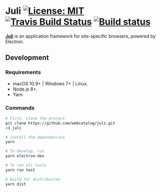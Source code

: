 # Juli [![License: MIT](https://img.shields.io/badge/License-MIT-brightgreen.svg)](https://opensource.org/licenses/MIT) [![Travis Build Status](https://travis-ci.org/webcatalog/juli.svg?branch=master)](https://travis-ci.org/webcatalog/juli) [![Build status](https://ci.appveyor.com/api/projects/status/dmn5ur9xj7kt8g0p/branch/master?svg=true)](https://ci.appveyor.com/project/quanglam2807/juli/branch/master)

**[Juli](https://getwebcatalog.com/juli)** is an application framework for site-specific browsers, powered by Electron.

## Development
### Requirements
- macOS 10.9+ | Windows 7+ | Linux.
- Node.js 8+.
- Yarn

### Commands
```bash
# First, clone the project:
git clone https://github.com/webcatalog/juli.git
cd juli

# install the dependencies
yarn

# To develop, run
yarn electron-dev

# To run all tests
yarn run test

# build for distribution
yarn dist
```
